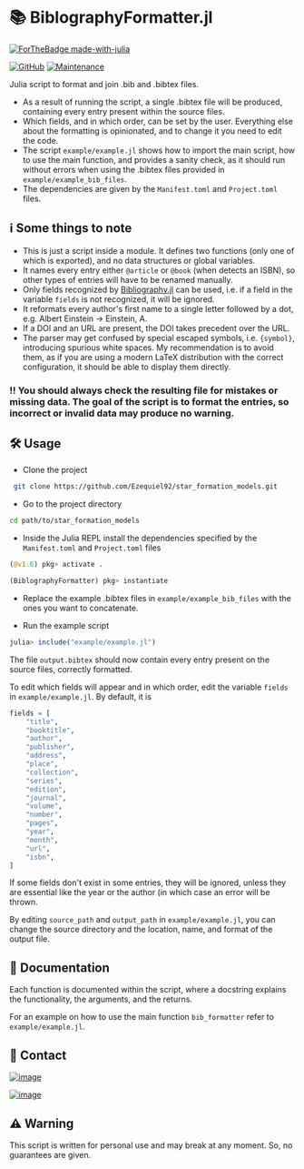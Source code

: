 # 📚 BiblographyFormatter.jl

[![ForTheBadge made-with-julia](https://forthebadge.com/images/badges/made-with-julia.svg)](https://julialang.org)

[![GitHub](https://img.shields.io/github/license/Ezequiel92/BiblographyFormatter?style=flat-square)](https://github.com/Ezequiel92/BiblographyFormatter/blob/main/LICENSE) [![Maintenance](https://img.shields.io/maintenance/yes/2021?style=flat-square)](mailto:lozano.ez@gmail.com)

Julia script to format and join .bib and .bibtex files.

- As a result of running the script, a single .bibtex file will be produced, containing every entry present within the source files. 
- Which fields, and in which order, can be set by the user. Everything else about the formatting is opinionated, and to change it you need to edit the code.
- The script `example/example.jl` shows how to import the main script, how to use the main function, and provides a sanity check, as it should run without errors when using the .bibtex files provided in `example/example_bib_files`.
- The dependencies are given by the `Manifest.toml` and `Project.toml` files.

## ℹ️ Some things to note

- This is just a script inside a module. It defines two functions (only one of which is exported), and no data structures or global variables.
- It names every entry either `@article` or `@book` (when detects an ISBN), so other types of entries will have to be renamed manually.
- Only fields recognized by [Bibliography.jl](https://github.com/Humans-of-Julia/Bibliography.jl) can be used, i.e. if a field in the variable `fields` is not recognized, it will be ignored.
- It reformats every author's first name to a single letter followed by a dot, e.g. Albert Einstein -> Einstein, A.
- If a DOI and an URL are present, the DOI takes precedent over the URL.
- The parser may get confused by special escaped symbols, i.e. `{symbol}`, introducing spurious white spaces. My recommendation is to avoid them, as if you are using a modern LaTeX distribution with the correct configuration, it should be able to display them directly.

### ‼️ You should always check the resulting file for mistakes or missing data. The goal of the script is to format the entries, so incorrect or invalid data may produce no warning.

## 🛠️ Usage

* Clone the project

```bash
 git clone https://github.com/Ezequiel92/star_formation_models.git
```

* Go to the project directory

```bash
cd path/to/star_formation_models
```

* Inside the Julia REPL install the dependencies specified by the `Manifest.toml` and `Project.toml` files

```julia
(@v1.6) pkg> activate .

(BiblographyFormatter) pkg> instantiate
```

* Replace the example .bibtex files in `example/example_bib_files` with the ones you want to concatenate.

* Run the example script

```julia
julia> include("example/example.jl")
```

The file `output.bibtex` should now contain every entry present on the source files, correctly formatted.

To edit which fields will appear and in which order, edit the variable `fields` in `example/example.jl`. By default, it is

```julia
fields = [
    "title",
    "booktitle",
    "author",
    "publisher",
    "address",
    "place",
    "collection",
    "series",
    "edition",
    "journal",
    "volume",
    "number",
    "pages",
    "year",
    "month",
    "url",
    "isbn",
]
```

If some fields don't exist in some entries, they will be ignored, unless they are essential like the year or the author (in which case an error will be thrown.

By editing `source_path` and `output_path` in `example/example.jl`, you can change the source directory and the location, name, and format of the output file.

## 📘 Documentation

Each function is documented within the script, where a docstring explains the functionality, the arguments, and the returns.

For an example on how to use the main function `bib_formatter` refer to `example/example.jl`.

## 📣 Contact

[![image](https://img.shields.io/badge/Gmail-D14836?style=for-the-badge&logo=gmail&logoColor=white)](mailto:lozano.ez@gmail.com)

[![image](https://img.shields.io/badge/Microsoft_Outlook-0078D4?style=for-the-badge&logo=microsoft-outlook&logoColor=white)](mailto:lozano.ez@outlook.com)

## ⚠️ Warning

This script is written for personal use and may break at any moment. So, no guarantees are given.
